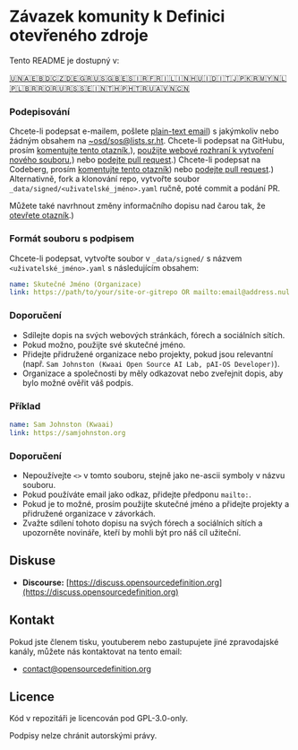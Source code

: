 # Závazek komunity k Definici otevřeného zdroje

Tento README je dostupný v:
<!-- TRANSLATIONS_START -->
[🇺🇳](README.md)[🇦🇪](README-ar-AE.md)[🇧🇩](README-bn-BD.md)[🇨🇿](README-cs-CZ.md)[🇩🇪](README-de-DE.md)[🇬🇷](README-el-GR.md)[🇺🇸](README-en-US.md)[🇬🇧](README-en-GB.md)[🇪🇸](README-es-ES.md)[🇮🇷](README-fa-IR.md)[🇫🇷](README-fr-FR.md)[🇮🇱](README-he-IL.md)[🇮🇳](README-hi-IN.md)[🇭🇺](README-hu-HU.md)[🇮🇩](README-id-ID.md)[🇮🇹](README-it-IT.md)[🇯🇵](README-ja-JP.md)[🇰🇷](README-ko-KR.md)[🇲🇾](README-ms-MY.md)[🇳🇱](README-nl-NL.md)[🇵🇱](README-pl-PL.md)[🇧🇷](README-pt-BR.md)[🇷🇴](README-ro-RO.md)[🇷🇺](README-ru-RU.md)[🇷🇸](README-sr-RS.md)[🇸🇪](README-sv-SE.md)[🇮🇳](README-ta-IN.md)[🇹🇭](README-th-TH.md)[🇵🇭](README-tl-PH.md)[🇹🇷](README-tr-TR.md)[🇺🇦](README-uk-UA.md)[🇻🇳](README-vi-VN.md)[🇨🇳](README-zh-CN.md)
<!-- TRANSLATIONS_END -->

### Podepisování

Chcete-li podepsat e-mailem, pošlete [plain-text email](https://useplaintext.email/)) s jakýmkoliv nebo žádným obsahem na [~osd/sos@lists.sr.ht](mailto:~osd/sos@lists.sr.ht).
Chcete-li podepsat na GitHubu, prosím [komentujte tento otazník](https://github.com/OpenSourceDefinition/sos/issues/1),), [použijte webové rozhraní k vytvoření nového souboru](https://github.com/OpenSourceDefinition/sos/new/main/_data/signed),) nebo [podejte pull request](https://github.com/OpenSourceDefinition/sos/pulls).)
Chcete-li podepsat na Codeberg, prosím [komentujte tento otazník](https://codeberg.org/osd/sos/issues/1)) nebo [podejte pull request](https://codeberg.org/osd/sos/pulls).)
Alternativně, fork a klonování repo, vytvořte soubor `_data/signed/<uživatelské_jméno>.yaml` ručně, poté commit a podání PR.

Můžete také navrhnout změny informačního dopisu nad čarou tak, že [otevřete otazník](https://codeberg.org/osd/sos/issues).)

### Formát souboru s podpisem

Chcete-li podepsat, vytvořte soubor v `_data/signed/` s názvem `<uživatelské_jméno>.yaml` s následujícím obsahem:

```yaml
name: Skutečné Jméno (Organizace)
link: https://path/to/your/site-or-gitrepo OR mailto:email@address.nul
```

### Doporučení
- Sdílejte dopis na svých webových stránkách, fórech a sociálních sítích.
- Pokud možno, použijte své skutečné jméno.
- Přidejte přidružené organizace nebo projekty, pokud jsou relevantní (např. `Sam Johnston (Kwaai Open Source AI Lab, pAI-OS Developer)`).
- Organizace a společnosti by měly odkazovat nebo zveřejnit dopis, aby bylo možné ověřit váš podpis.

### Příklad

```yaml
name: Sam Johnston (Kwaai)
link: https://samjohnston.org
```

### Doporučení

- Nepoužívejte `<>` v tomto souboru, stejně jako ne-ascii symboly v názvu souboru.
- Pokud používáte email jako odkaz, přidejte předponu `mailto:`.
- Pokud je to možné, prosím použijte skutečné jméno a přidejte projekty a přidružené organizace v závorkách.
- Zvažte sdílení tohoto dopisu na svých fórech a sociálních sítích a upozorněte novináře, kteří by mohli být pro náš cíl užiteční.

## Diskuse

- **Discourse:** [https://discuss.opensourcedefinition.org](https://discuss.opensourcedefinition.org)

## Kontakt
Pokud jste členem tisku, youtuberem nebo zastupujete jiné zpravodajské kanály, můžete nás kontaktovat na tento email:
- [contact@opensourcedefinition.org](mailto:contact@opensourcedefinition.org)

## Licence
Kód v repozitáři je licencován pod GPL-3.0-only.

Podpisy nelze chránit autorskými právy.